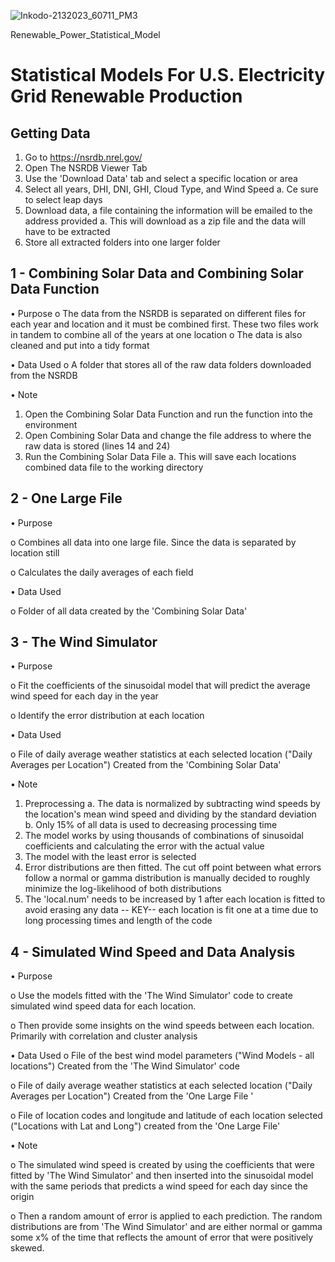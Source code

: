 ![Inkodo-2132023_60711_PM3](https://user-images.githubusercontent.com/93177143/218559533-a89c7d24-2f71-40c0-aabd-7602af3688a9.jpeg)

Renewable_Power_Statistical_Model
# Statistical Models For U.S. Electricity Grid Renewable Production

## Getting Data
1.	Go to https://nsrdb.nrel.gov/
2.	Open The NSRDB Viewer Tab
3.	Use the 'Download Data' tab and select a specific location or area
4.	Select all years, DHI, DNI, GHI, Cloud Type, and Wind Speed
a.	Ce sure to select leap days
5.	Download data, a file containing the information will be emailed to the address provided
a.	This will download as a zip file and the data will have to be extracted 
6.	Store all extracted folders into one larger folder

## 1 - Combining Solar Data and Combining Solar Data Function 

•	Purpose 
o	The data from the NSRDB is separated on different files for each year and location and it must be combined first. These two files work in tandem to combine all of the years at one location
o	The data is also cleaned and put into a tidy format

•	Data Used
o	A folder that stores all of the raw data folders downloaded from the NSRDB

•	Note
1.	Open the Combining Solar Data Function and run the function into the environment
2.	Open Combining Solar Data and change the file address to where the raw data is stored (lines 14 and 24)
3.	Run the Combining Solar Data File
a.	This will save each locations combined data file to the working directory

## 2 - One Large File 

•	Purpose 

o	Combines all data into one large file. Since the data is separated by location still

o	Calculates the daily averages of each field

•	Data Used 

o	Folder of all data created by the 'Combining Solar Data' 

## 3 - The Wind Simulator
	
•	Purpose 

o	Fit the coefficients of the sinusoidal model that will predict the average wind speed for each day in the year

o	Identify the error distribution at each location 

•	Data Used

o	File of daily average weather statistics at each selected location ("Daily Averages per Location") 
		Created from the 'Combining Solar Data' 
		
•	Note 
1.	Preprocessing 
a.	The data is normalized by subtracting wind speeds by the location's mean wind speed and dividing by the standard deviation
b.	Only 15% of all data is used to decreasing processing time
2.	The model works by using thousands of combinations of sinusoidal coefficients and calculating the error with the actual value 
3.	The model with the least error is selected 
4.	Error distributions are then fitted. The cut off point between what errors follow a normal or gamma distribution is manually decided to roughly minimize the log-likelihood of both distributions
5.	The 'local.num' needs to be increased by 1 after each location is fitted to avoid erasing any data
-- KEY-- each location is fit one at a time due to long processing times and length of the code 

## 4 - Simulated Wind Speed and Data Analysis

•	Purpose

o	Use the models fitted with the 'The Wind Simulator' code to create simulated wind speed data for each location. 

o	Then provide some insights on the wind speeds between each location. Primarily with correlation and cluster analysis

•	Data Used
o	File of the best wind model parameters ("Wind Models - all locations") 
		Created from the 'The Wind Simulator' code
		
o	File of daily average weather statistics at each selected location ("Daily Averages per Location") 
		Created from the 'One Large File '
		
o	File of location codes and longitude and latitude of each location selected ("Locations with Lat and Long") 
		created from the 'One Large File'

•	Note 

o	The simulated wind speed is created by using the coefficients that were fitted by 'The Wind Simulator' and then inserted into the sinusoidal model with the same periods that predicts a wind speed for each day since the origin

o	Then a random amount of error is applied to each prediction. The random distributions are from 'The Wind Simulator' and are either normal or gamma some x% of the time that reflects the amount of error that were positively skewed.


